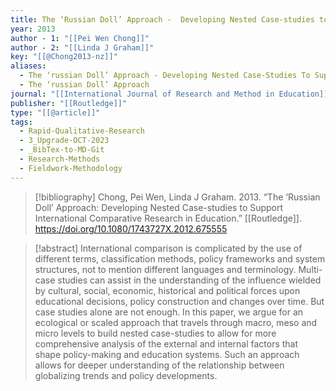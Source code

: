 ```yaml
---
title: The ‘Russian Doll’ Approach -  Developing Nested Case-studies to Support International Comparative Research in Education
year: 2013
author - 1: "[[Pei Wen Chong]]"
author - 2: "[[Linda J Graham]]"
key: "[[@Chong2013-nz]]"
aliases:
  - The ‘russian Doll’ Approach - Developing Nested Case-Studies To Support International Comparative Research In Education
  - The ‘russian Doll’ Approach
journal: "[[International Journal of Research and Method in Education]]"
publisher: "[[Routledge]]"
type: "[[@article]]"
tags:
  - Rapid-Qualitative-Research
  - 3_Upgrade-OCT-2023
  - _BibTex-to-MD-Git
  - Research-Methods
  - Fieldwork-Methodology
---
```


> [!bibliography]
> Chong, Pei Wen, Linda J Graham. 2013. “The ‘Russian Doll’ Approach: Developing Nested Case-studies to Support International Comparative Research in Education.” [[Routledge]]. https://doi.org/10.1080/1743727X.2012.675555

> [!abstract]
> International comparison is complicated by the use of different terms, classification methods, policy frameworks and system structures, not to mention different languages and terminology. Multi-case studies can assist in the understanding of the influence wielded by cultural, social, economic, historical and political forces upon educational decisions, policy construction and changes over time. But case studies alone are not enough. In this paper, we argue for an ecological or scaled approach that travels through macro, meso and micro levels to build nested case-studies to allow for more comprehensive analysis of the external and internal factors that shape policy-making and education systems. Such an approach allows for deeper understanding of the relationship between globalizing trends and policy developments.